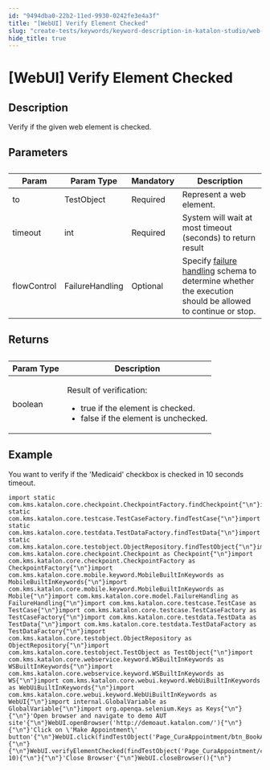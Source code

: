 ```yaml
---
id: "9494dba0-22b2-11ed-9930-0242fe3e4a3f"
title: "[WebUI] Verify Element Checked"
slug: "create-tests/keywords/keyword-description-in-katalon-studio/web-ui-keywords/webui-verify-element-checked"
hide_title: true
---
```


# <a id="id_0" class="anchor_top_offset"/><a id="ariaid-title1" class="anchor_top_offset"/>[WebUI] Verify Element Checked


## <a id="id_0__id_1" class="anchor_top_offset"/>Description

              
<p xmlns="http://www.w3.org/1999/xhtml" className="p">Verify if the given web element is checked.</p> 
      

## <a id="id_0__id_2" class="anchor_top_offset"/>Parameters

              
<table xmlns="http://www.w3.org/1999/xhtml" className="table anchor_top_offset" id="id_0__c2e86049-83e0-4d28-992b-4ccbddc335ef"><caption /><thead className="thead"><tr className><th className="entry anchor_top_offset" id="id_0__c2e86049-83e0-4d28-992b-4ccbddc335ef__entry__1">Param</th><th className="entry anchor_top_offset" id="id_0__c2e86049-83e0-4d28-992b-4ccbddc335ef__entry__2">Param Type</th><th className="entry anchor_top_offset" id="id_0__c2e86049-83e0-4d28-992b-4ccbddc335ef__entry__3">Mandatory</th><th className="entry anchor_top_offset" id="id_0__c2e86049-83e0-4d28-992b-4ccbddc335ef__entry__4">Description</th></tr></thead><tbody className="tbody"><tr className><td className="entry" headers="id_0__c2e86049-83e0-4d28-992b-4ccbddc335ef__entry__1 id_0__c2e86049-83e0-4d28-992b-4ccbddc335ef__entry__2 id_0__c2e86049-83e0-4d28-992b-4ccbddc335ef__entry__3 id_0__c2e86049-83e0-4d28-992b-4ccbddc335ef__entry__4 ">to</td><td className="entry" headers="id_0__c2e86049-83e0-4d28-992b-4ccbddc335ef__entry__1 id_0__c2e86049-83e0-4d28-992b-4ccbddc335ef__entry__2 id_0__c2e86049-83e0-4d28-992b-4ccbddc335ef__entry__3 id_0__c2e86049-83e0-4d28-992b-4ccbddc335ef__entry__4 ">TestObject</td><td className="entry" headers="id_0__c2e86049-83e0-4d28-992b-4ccbddc335ef__entry__1 id_0__c2e86049-83e0-4d28-992b-4ccbddc335ef__entry__2 id_0__c2e86049-83e0-4d28-992b-4ccbddc335ef__entry__3 id_0__c2e86049-83e0-4d28-992b-4ccbddc335ef__entry__4 ">Required</td><td className="entry" headers="id_0__c2e86049-83e0-4d28-992b-4ccbddc335ef__entry__1 id_0__c2e86049-83e0-4d28-992b-4ccbddc335ef__entry__2 id_0__c2e86049-83e0-4d28-992b-4ccbddc335ef__entry__3 id_0__c2e86049-83e0-4d28-992b-4ccbddc335ef__entry__4 ">Represent a web element.</td></tr><tr className><td className="entry" headers="id_0__c2e86049-83e0-4d28-992b-4ccbddc335ef__entry__1 id_0__c2e86049-83e0-4d28-992b-4ccbddc335ef__entry__2 id_0__c2e86049-83e0-4d28-992b-4ccbddc335ef__entry__3 id_0__c2e86049-83e0-4d28-992b-4ccbddc335ef__entry__4 ">timeout</td><td className="entry" headers="id_0__c2e86049-83e0-4d28-992b-4ccbddc335ef__entry__1 id_0__c2e86049-83e0-4d28-992b-4ccbddc335ef__entry__2 id_0__c2e86049-83e0-4d28-992b-4ccbddc335ef__entry__3 id_0__c2e86049-83e0-4d28-992b-4ccbddc335ef__entry__4 ">int</td><td className="entry" headers="id_0__c2e86049-83e0-4d28-992b-4ccbddc335ef__entry__1 id_0__c2e86049-83e0-4d28-992b-4ccbddc335ef__entry__2 id_0__c2e86049-83e0-4d28-992b-4ccbddc335ef__entry__3 id_0__c2e86049-83e0-4d28-992b-4ccbddc335ef__entry__4 ">Required</td><td className="entry" headers="id_0__c2e86049-83e0-4d28-992b-4ccbddc335ef__entry__1 id_0__c2e86049-83e0-4d28-992b-4ccbddc335ef__entry__2 id_0__c2e86049-83e0-4d28-992b-4ccbddc335ef__entry__3 id_0__c2e86049-83e0-4d28-992b-4ccbddc335ef__entry__4 ">System will wait at most timeout (seconds) to return         result</td></tr><tr className><td className="entry" headers="id_0__c2e86049-83e0-4d28-992b-4ccbddc335ef__entry__1 id_0__c2e86049-83e0-4d28-992b-4ccbddc335ef__entry__2 id_0__c2e86049-83e0-4d28-992b-4ccbddc335ef__entry__3 id_0__c2e86049-83e0-4d28-992b-4ccbddc335ef__entry__4 ">flowControl</td><td className="entry" headers="id_0__c2e86049-83e0-4d28-992b-4ccbddc335ef__entry__1 id_0__c2e86049-83e0-4d28-992b-4ccbddc335ef__entry__2 id_0__c2e86049-83e0-4d28-992b-4ccbddc335ef__entry__3 id_0__c2e86049-83e0-4d28-992b-4ccbddc335ef__entry__4 ">FailureHandling</td><td className="entry" headers="id_0__c2e86049-83e0-4d28-992b-4ccbddc335ef__entry__1 id_0__c2e86049-83e0-4d28-992b-4ccbddc335ef__entry__2 id_0__c2e86049-83e0-4d28-992b-4ccbddc335ef__entry__3 id_0__c2e86049-83e0-4d28-992b-4ccbddc335ef__entry__4 ">Optional</td><td className="entry" headers="id_0__c2e86049-83e0-4d28-992b-4ccbddc335ef__entry__1 id_0__c2e86049-83e0-4d28-992b-4ccbddc335ef__entry__2 id_0__c2e86049-83e0-4d28-992b-4ccbddc335ef__entry__3 id_0__c2e86049-83e0-4d28-992b-4ccbddc335ef__entry__4 ">Specify <a className="xref" href="/docs/maintain/configure-failure-handling-settings-in-katalon-studio">failure handling</a> schema to         determine whether the execution should be allowed to continue or         stop.</td></tr></tbody></table> 
      

## <a id="id_0__id_3" class="anchor_top_offset"/>Returns

              
<table xmlns="http://www.w3.org/1999/xhtml" className="table anchor_top_offset" id="id_0__27aaab26-5328-4c59-8384-275b7a2dab05"><caption /><thead className="thead"><tr className><th className="entry anchor_top_offset" id="id_0__27aaab26-5328-4c59-8384-275b7a2dab05__entry__1">Param Type</th><th className="entry anchor_top_offset" id="id_0__27aaab26-5328-4c59-8384-275b7a2dab05__entry__2">Description</th></tr></thead><tbody className="tbody"><tr className><td className="entry" headers="id_0__27aaab26-5328-4c59-8384-275b7a2dab05__entry__1 id_0__27aaab26-5328-4c59-8384-275b7a2dab05__entry__2 ">boolean</td><td className="entry" headers="id_0__27aaab26-5328-4c59-8384-275b7a2dab05__entry__1 id_0__27aaab26-5328-4c59-8384-275b7a2dab05__entry__2 ">         <p className="p">Result of verification:</p>         <ul className="ul"><li className="li">true if the element is checked.</li><li className="li">false if the element is unchecked.</li></ul>         <p className="p">         </p></td></tr></tbody></table> 
      

## <a id="id_0__id_4" class="anchor_top_offset"/>Example

              
<p xmlns="http://www.w3.org/1999/xhtml" className="p">You want to verify if the 'Medicaid' checkbox is checked in 10   seconds timeout.</p> 
              
<pre xmlns="http://www.w3.org/1999/xhtml" className="pre codeblock"><code>import static com.kms.katalon.core.checkpoint.CheckpointFactory.findCheckpoint{"\n"}import static com.kms.katalon.core.testcase.TestCaseFactory.findTestCase{"\n"}import static com.kms.katalon.core.testdata.TestDataFactory.findTestData{"\n"}import static com.kms.katalon.core.testobject.ObjectRepository.findTestObject{"\n"}import com.kms.katalon.core.checkpoint.Checkpoint as Checkpoint{"\n"}import com.kms.katalon.core.checkpoint.CheckpointFactory as CheckpointFactory{"\n"}import com.kms.katalon.core.mobile.keyword.MobileBuiltInKeywords as MobileBuiltInKeywords{"\n"}import com.kms.katalon.core.mobile.keyword.MobileBuiltInKeywords as Mobile{"\n"}import com.kms.katalon.core.model.FailureHandling as FailureHandling{"\n"}import com.kms.katalon.core.testcase.TestCase as TestCase{"\n"}import com.kms.katalon.core.testcase.TestCaseFactory as TestCaseFactory{"\n"}import com.kms.katalon.core.testdata.TestData as TestData{"\n"}import com.kms.katalon.core.testdata.TestDataFactory as TestDataFactory{"\n"}import com.kms.katalon.core.testobject.ObjectRepository as ObjectRepository{"\n"}import com.kms.katalon.core.testobject.TestObject as TestObject{"\n"}import com.kms.katalon.core.webservice.keyword.WSBuiltInKeywords as WSBuiltInKeywords{"\n"}import com.kms.katalon.core.webservice.keyword.WSBuiltInKeywords as WS{"\n"}import com.kms.katalon.core.webui.keyword.WebUiBuiltInKeywords as WebUiBuiltInKeywords{"\n"}import com.kms.katalon.core.webui.keyword.WebUiBuiltInKeywords as WebUI{"\n"}import internal.GlobalVariable as GlobalVariable{"\n"}import org.openqa.selenium.Keys as Keys{"\n"}{"\n"}'Open browser and navigate to demo AUT site'{"\n"}WebUI.openBrowser('http://demoaut.katalon.com/'){"\n"}{"\n"}'Click on \'Make Appointment\' button'{"\n"}WebUI.click(findTestObject('Page_CuraAppointment/btn_BookAppointment')){"\n"}{"\n"}WebUI.verifyElementChecked(findTestObject('Page_CuraAppointment/chk_Medicaid'), 10){"\n"}{"\n"}'Close Browser'{"\n"}WebUI.closeBrowser(){"\n"}</code></pre> 
            
